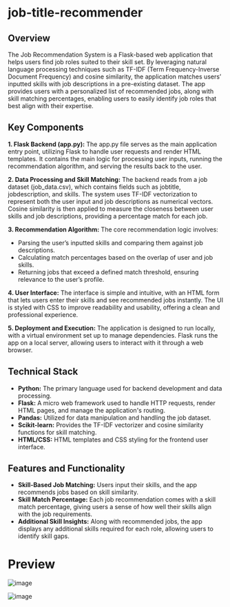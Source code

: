 # job-title-recommender
## Overview
The Job Recommendation System is a Flask-based web application that helps users find job roles suited to their skill set. By leveraging natural language processing techniques such as TF-IDF (Term Frequency-Inverse Document Frequency) and cosine similarity, the application matches users’ inputted skills with job descriptions in a pre-existing dataset. The app provides users with a personalized list of recommended jobs, along with skill matching percentages, enabling users to easily identify job roles that best align with their expertise.

## Key Components
**1. **Flask Backend (app.py):**** The app.py file serves as the main application entry point, utilizing Flask to handle user requests and render HTML templates. It contains the main logic for processing user inputs, running the recommendation algorithm, and serving the results back to the user.

**2. Data Processing and Skill Matching:** The backend reads from a job dataset (job_data.csv), which contains fields such as jobtitle, jobdescription, and skills. The system uses TF-IDF vectorization to represent both the user input and job descriptions as numerical vectors. Cosine similarity is then applied to measure the closeness between user skills and job descriptions, providing a percentage match for each job.

**3. Recommendation Algorithm:** The core recommendation logic involves:
- Parsing the user’s inputted skills and comparing them against job descriptions.
- Calculating match percentages based on the overlap of user and job skills.
- Returning jobs that exceed a defined match threshold, ensuring relevance to the user’s profile.
  
**4. User Interface:** The interface is simple and intuitive, with an HTML form that lets users enter their skills and see recommended jobs instantly. The UI is styled with CSS to improve readability and usability, offering a clean and professional experience.

**5. Deployment and Execution:** The application is designed to run locally, with a virtual environment set up to manage dependencies. Flask runs the app on a local server, allowing users to interact with it through a web browser.

## Technical Stack
- **Python:** The primary language used for backend development and data processing.
- **Flask:** A micro web framework used to handle HTTP requests, render HTML pages, and manage the application's routing.
- **Pandas:** Utilized for data manipulation and handling the job dataset.
- **Scikit-learn:** Provides the TF-IDF vectorizer and cosine similarity functions for skill matching.
- **HTML/CSS:** HTML templates and CSS styling for the frontend user interface.

## Features and Functionality
- **Skill-Based Job Matching:** Users input their skills, and the app recommends jobs based on skill similarity.
- **Skill Match Percentage:** Each job recommendation comes with a skill match percentage, giving users a sense of how well their skills align with the job requirements.
- **Additional Skill Insights:** Along with recommended jobs, the app displays any additional skills required for each role, allowing users to identify skill gaps.

# Preview 
![image](https://github.com/user-attachments/assets/be1aa51c-a34d-4381-b147-0e554722736c)

![image](https://github.com/user-attachments/assets/124d3a8b-d2d2-43fc-952f-ce2f45e59034)



